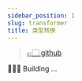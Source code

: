 ```yaml
---
sidebar_position: 1
slug: transformer
title: 类型转换
---
```


> [👉🏻 github](https://github.com/vodyani/transformer)

👷🏻‍♂️ Building ...
